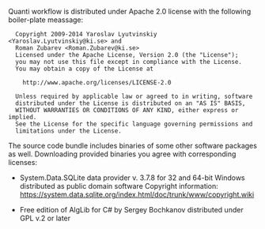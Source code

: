 Quanti workflow is distributed under Apache 2.0 license 
with the following boiler-plate meassage:

      Copyright 2009-2014 Yaroslav Lyutvinskiy <Yaroslav.Lyutvinskiy@ki.se> and 
      Roman Zubarev <Roman.Zubarev@ki.se>
      Licensed under the Apache License, Version 2.0 (the "License");
      you may not use this file except in compliance with the License.
      You may obtain a copy of the License at

        http://www.apache.org/licenses/LICENSE-2.0

      Unless required by applicable law or agreed to in writing, software
      distributed under the License is distributed on an "AS IS" BASIS,
      WITHOUT WARRANTIES OR CONDITIONS OF ANY KIND, either express or implied.
      See the License for the specific language governing permissions and
      limitations under the License.

The source code bundle includes binaries of some other software packages as well. 
Downloading provided binaries you agree with corresponding licenses:

* System.Data.SQLite data provider v. 3.7.8 for 32 and 64-bit Windows distributed as public domain software 
Copyright information: https://system.data.sqlite.org/index.html/doc/trunk/www/copyright.wiki

* Free edition of AlgLib for C# by Sergey Bochkanov distributed under GPL v.2 or later
